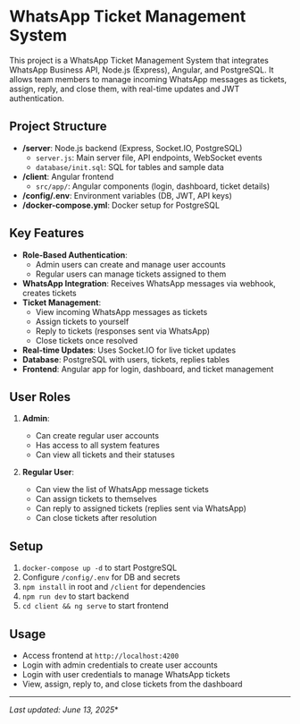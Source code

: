 # WhatsApp Ticket Management System

This project is a WhatsApp Ticket Management System that integrates WhatsApp Business API, Node.js (Express), Angular, and PostgreSQL. It allows team members to manage incoming WhatsApp messages as tickets, assign, reply, and close them, with real-time updates and JWT authentication.

## Project Structure

- **/server**: Node.js backend (Express, Socket.IO, PostgreSQL)
  - `server.js`: Main server file, API endpoints, WebSocket events
  - `database/init.sql`: SQL for tables and sample data
- **/client**: Angular frontend
  - `src/app/`: Angular components (login, dashboard, ticket details)
- **/config/.env**: Environment variables (DB, JWT, API keys)
- **/docker-compose.yml**: Docker setup for PostgreSQL

## Key Features

- **Role-Based Authentication**: 
  - Admin users can create and manage user accounts
  - Regular users can manage tickets assigned to them
- **WhatsApp Integration**: Receives WhatsApp messages via webhook, creates tickets
- **Ticket Management**: 
  - View incoming WhatsApp messages as tickets
  - Assign tickets to yourself
  - Reply to tickets (responses sent via WhatsApp)
  - Close tickets once resolved
- **Real-time Updates**: Uses Socket.IO for live ticket updates
- **Database**: PostgreSQL with users, tickets, replies tables
- **Frontend**: Angular app for login, dashboard, and ticket management

## User Roles

1. **Admin**:
   - Can create regular user accounts
   - Has access to all system features
   - Can view all tickets and their statuses

2. **Regular User**:
   - Can view the list of WhatsApp message tickets
   - Can assign tickets to themselves
   - Can reply to assigned tickets (replies sent via WhatsApp)
   - Can close tickets after resolution

## Setup

1. `docker-compose up -d` to start PostgreSQL
2. Configure `/config/.env` for DB and secrets
3. `npm install` in root and `/client` for dependencies
4. `npm run dev` to start backend
5. `cd client && ng serve` to start frontend

## Usage
- Access frontend at `http://localhost:4200`
- Login with admin credentials to create user accounts
- Login with user credentials to manage WhatsApp tickets
- View, assign, reply to, and close tickets from the dashboard

---

*Last updated: June 13, 2025**
